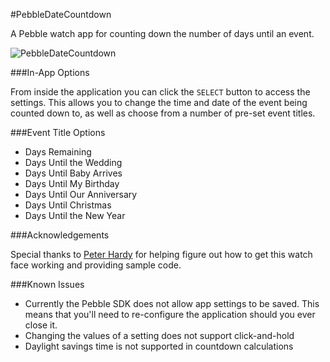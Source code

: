 #PebbleDateCountdown

A Pebble watch app for counting down the number of days until an event.

![PebbleDateCountdown](https://raw.github.com/mcongrove/PebbleDateCountdown/master/watchface.jpg)

###In-App Options

From inside the application you can click the `SELECT` button to access the settings. This allows you to change the time and date of the event being counted down to, as well as choose from a number of pre-set event titles.

###Event Title Options

* Days Remaining
* Days Until the Wedding
* Days Until Baby Arrives
* Days Until My Birthday
* Days Until Our Anniversary
* Days Until Christmas
* Days Until the New Year

###Acknowledgements

Special thanks to [Peter Hardy](http://github.com/phardy) for helping figure out how to get this watch face working and providing sample code.

###Known Issues

* Currently the Pebble SDK does not allow app settings to be saved. This means that you'll need to re-configure the application should you ever close it.
* Changing the values of a setting does not support click-and-hold
* Daylight savings time is not supported in countdown calculations
